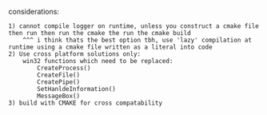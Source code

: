 considerations:

    1) cannot compile logger on runtime, unless you construct a cmake file then run then run the cmake the run the cmake build
        ^^^ i think thats the best option tbh, use 'lazy' compilation at runtime using a cmake file written as a literal into code
    2) Use cross platform solutions only:
        win32 functions which need to be replaced:
            CreateProcess()
            CreateFile()
            CreatePipe()
            SetHanldeInformation()
            MessageBox()
    3) build with CMAKE for cross compatability
